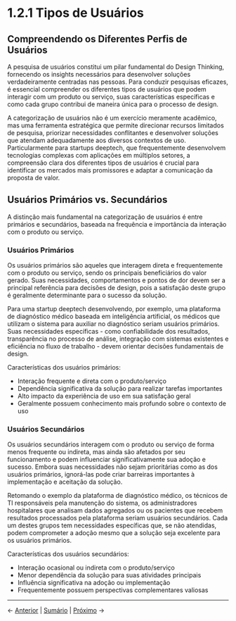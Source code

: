 # 1.2.1 Tipos de Usuários

## Compreendendo os Diferentes Perfis de Usuários

A pesquisa de usuários constitui um pilar fundamental do Design Thinking, fornecendo os insights necessários para desenvolver soluções verdadeiramente centradas nas pessoas. Para conduzir pesquisas eficazes, é essencial compreender os diferentes tipos de usuários que podem interagir com um produto ou serviço, suas características específicas e como cada grupo contribui de maneira única para o processo de design.

A categorização de usuários não é um exercício meramente acadêmico, mas uma ferramenta estratégica que permite direcionar recursos limitados de pesquisa, priorizar necessidades conflitantes e desenvolver soluções que atendam adequadamente aos diversos contextos de uso. Particularmente para startups deeptech, que frequentemente desenvolvem tecnologias complexas com aplicações em múltiplos setores, a compreensão clara dos diferentes tipos de usuários é crucial para identificar os mercados mais promissores e adaptar a comunicação da proposta de valor.

## Usuários Primários vs. Secundários

A distinção mais fundamental na categorização de usuários é entre primários e secundários, baseada na frequência e importância da interação com o produto ou serviço.

### Usuários Primários

Os usuários primários são aqueles que interagem direta e frequentemente com o produto ou serviço, sendo os principais beneficiários do valor gerado. Suas necessidades, comportamentos e pontos de dor devem ser a principal referência para decisões de design, pois a satisfação deste grupo é geralmente determinante para o sucesso da solução.

Para uma startup deeptech desenvolvendo, por exemplo, uma plataforma de diagnóstico médico baseada em inteligência artificial, os médicos que utilizam o sistema para auxiliar no diagnóstico seriam usuários primários. Suas necessidades específicas - como confiabilidade dos resultados, transparência no processo de análise, integração com sistemas existentes e eficiência no fluxo de trabalho - devem orientar decisões fundamentais de design.

Características dos usuários primários:
- Interação frequente e direta com o produto/serviço
- Dependência significativa da solução para realizar tarefas importantes
- Alto impacto da experiência de uso em sua satisfação geral
- Geralmente possuem conhecimento mais profundo sobre o contexto de uso

### Usuários Secundários

Os usuários secundários interagem com o produto ou serviço de forma menos frequente ou indireta, mas ainda são afetados por seu funcionamento e podem influenciar significativamente sua adoção e sucesso. Embora suas necessidades não sejam prioritárias como as dos usuários primários, ignorá-las pode criar barreiras importantes à implementação e aceitação da solução.

Retomando o exemplo da plataforma de diagnóstico médico, os técnicos de TI responsáveis pela manutenção do sistema, os administradores hospitalares que analisam dados agregados ou os pacientes que recebem resultados processados pela plataforma seriam usuários secundários. Cada um destes grupos tem necessidades específicas que, se não atendidas, podem comprometer a adoção mesmo que a solução seja excelente para os usuários primários.

Características dos usuários secundários:
- Interação ocasional ou indireta com o produto/serviço
- Menor dependência da solução para suas atividades principais
- Influência significativa na adoção ou implementação
- Frequentemente possuem perspectivas complementares valiosas

---

← [Anterior](../1.1_introducao/1.1.3_cases_rapidos_parte3.md) | [Sumário](../../sumario.md) | [Próximo](./1.2.1_tipos_usuarios_parte2.md) →